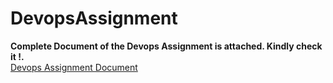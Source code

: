 # DevopsAssignment
**Complete Document of the Devops Assignment is attached. Kindly check it !.** 
<br>
<a href="https://github.com/hardik23singhal/DevopsAssignment/blob/main/RakutenDevospTaskFinal.pdf">Devops Assignment Document </a>

